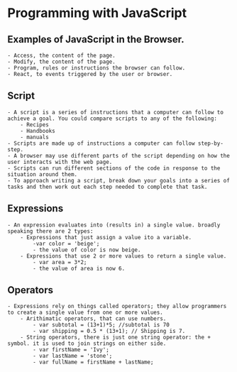 # Programming with JavaScript

## Examples of JavaScript in the Browser. 
    - Access, the content of the page.
    - Modify, the content of the page.
    - Program, rules or instructions the browser can follow.
    - React, to events triggered by the user or browser.
## Script
    - A script is a series of instructions that a computer can follow to achieve a goal. You could compare scripts to any of the following:
        - Recipes
        - Handbooks
        - manuals
    - Scripts are made up of instructions a computer can follow step-by-step.
    - A browser may use different parts of the script depending on how the user interacts with the web page.
    - Scripts can run different sections of the code in response to the situation around them.
    - To approach writing a script, break down your goals into a series of tasks and then work out each step needed to complete that task.
## Expressions
    - An expression evaluates into (results in) a single value. broadly speaking there are 2 types:
        - Expressions that just assign a value ito a variable.
            -var color = 'beige';
            - the value of color is now beige.
        - Expressions that use 2 or more values to return a single value.
            - var area = 3*2;
            - the value of area is now 6.
## Operators
    - Expressions rely on things called operators; they allow programmers to create a single value from one or more values.
        - Arithimatic operators, that can use numbers.
            - var subtotal = (13+1)*5; //subtotal is 70
            - var shipping = 0.5 * (13+1); // Shipping is 7.
        - String operators, there is just one string operator: the + symbol. it is used to join strings on either side.
            - var firstName = 'Ivy';
            - var lastName = 'stone';
            - var fullName = firstName + lastName;